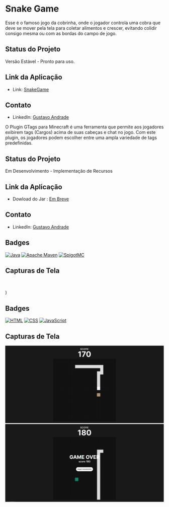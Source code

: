 # Snake Game

Esse é o famoso jogo da cobrinha, onde o jogador controla uma cobra que deve se mover pela tela para coletar alimentos e crescer, evitando colidir consigo mesma ou com as bordas do campo de jogo.

## Status do Projeto

Versão Estável - Pronto para uso.

## Link da Aplicação

- Link: [SnakeGame](https://snakegame-umber.vercel.app/)

## Contato

- LinkedIn: [Gustavo Andrade](https://www.linkedin.com/in/gustavoandradec/)

O Plugin GTags para Minecraft é uma ferramenta que permite aos jogadores exibirem tags (Cargos) acima de suas cabeças e chat no jogo. Com este plugin, os jogadores podem escolher entre uma ampla variedade de tags predefinidas.


## Status do Projeto

Em Desenvolvimento - Implementação de Recursos

## Link da Aplicação

- Dowload do Jar : [Em Breve]()

## Contato

- LinkedIn: [Gustavo Andrade](https://www.linkedin.com/in/gustavoandradec/)

## Badges

[![Java](https://img.shields.io/badge/Java-%23ED8B00.svg?style=for-the-badge&logo=java&logoColor=white)](https://www.java.com/)
[![Apache Maven](https://img.shields.io/badge/Apache%20Maven-%23C71A36.svg?style=for-the-badge&logo=apache-maven&logoColor=white)](https://maven.apache.org/)
[![SpigotMC](https://img.shields.io/badge/SpigotMC-%2367A735.svg?style=for-the-badge)](https://www.spigotmc.org/)


## Capturas de Tela

![]()

)

## Badges

[![HTML](https://img.shields.io/badge/HTML-%23E34F26.svg?style=for-the-badge&logo=html5&logoColor=white)](https://developer.mozilla.org/en-US/docs/Web/HTML)
[![CSS](https://img.shields.io/badge/CSS-%231572B6.svg?style=for-the-badge&logo=css3&logoColor=white)](https://developer.mozilla.org/en-US/docs/Web/CSS)
[![JavaScript](https://img.shields.io/badge/JavaScript-%23323330.svg?style=for-the-badge&logo=javascript&logoColor=%23F7DF1E)](https://developer.mozilla.org/en-US/docs/Web/JavaScript)


## Capturas de Tela

![](/README%20Img//Snake1.png)
![](/README%20Img//Snake2.png)
